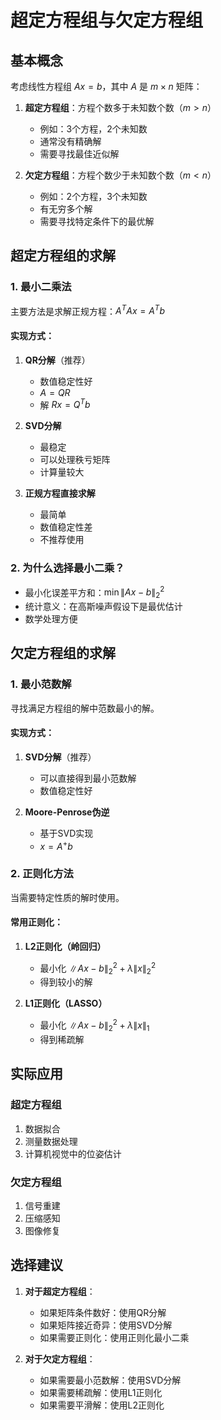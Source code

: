 # 超定方程组与欠定方程组

## 基本概念

考虑线性方程组 $Ax = b$，其中 $A$ 是 $m \times n$ 矩阵：

1. **超定方程组**：方程个数多于未知数个数（$m > n$）
   - 例如：3个方程，2个未知数
   - 通常没有精确解
   - 需要寻找最佳近似解

2. **欠定方程组**：方程个数少于未知数个数（$m < n$）
   - 例如：2个方程，3个未知数
   - 有无穷多个解
   - 需要寻找特定条件下的最优解

## 超定方程组的求解

### 1. 最小二乘法
主要方法是求解正规方程：$A^TAx = A^Tb$

#### 实现方式：
1. **QR分解**（推荐）
   - 数值稳定性好
   - $A = QR$
   - 解 $Rx = Q^Tb$

2. **SVD分解**
   - 最稳定
   - 可以处理秩亏矩阵
   - 计算量较大

3. **正规方程直接求解**
   - 最简单
   - 数值稳定性差
   - 不推荐使用

### 2. 为什么选择最小二乘？
- 最小化误差平方和：$\min \|Ax - b\|_2^2$
- 统计意义：在高斯噪声假设下是最优估计
- 数学处理方便

## 欠定方程组的求解

### 1. 最小范数解
寻找满足方程组的解中范数最小的解。

#### 实现方式：
1. **SVD分解**（推荐）
   - 可以直接得到最小范数解
   - 数值稳定性好

2. **Moore-Penrose伪逆**
   - 基于SVD实现
   - $x = A^+b$

### 2. 正则化方法
当需要特定性质的解时使用。

#### 常用正则化：
1. **L2正则化（岭回归）**
   - 最小化 $\|Ax - b\|_2^2 + \lambda\|x\|_2^2$
   - 得到较小的解

2. **L1正则化（LASSO）**
   - 最小化 $\|Ax - b\|_2^2 + \lambda\|x\|_1$
   - 得到稀疏解

## 实际应用

### 超定方程组
1. 数据拟合
2. 测量数据处理
3. 计算机视觉中的位姿估计

### 欠定方程组
1. 信号重建
2. 压缩感知
3. 图像修复

## 选择建议

1. **对于超定方程组**：
   - 如果矩阵条件数好：使用QR分解
   - 如果矩阵接近奇异：使用SVD分解
   - 如果需要正则化：使用正则化最小二乘

2. **对于欠定方程组**：
   - 如果需要最小范数解：使用SVD分解
   - 如果需要稀疏解：使用L1正则化
   - 如果需要平滑解：使用L2正则化 